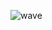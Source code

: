 ![wave](https://user-images.githubusercontent.com/18446803/172074810-939bca22-6670-4340-aeab-42572bd1c429.svg)

